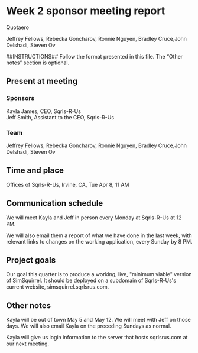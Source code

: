 # Week 2 sponsor meeting report

Quotaero

Jeffrey Fellows, Rebecka Goncharov, Ronnie Nguyen, Bradley Cruce,John Delshadi, Steven Ov

##INSTRUCTIONS##
Follow the format presented in this file. The “Other notes” section is optional.

## Present at meeting

### Sponsors

Kayla James, CEO, Sqrls-R-Us  
Jeff Smith, Assistant to the CEO, Sqrls-R-Us

### Team

Jeffrey Fellows, Rebecka Goncharov, Ronnie Nguyen, Bradley Cruce,John Delshadi, Steven Ov

## Time and place

Offices of Sqrls-R-Us, Irvine, CA, Tue Apr 8, 11 AM

## Communication schedule

We will meet Kayla and Jeff in person every Monday at Sqrls-R-Us at 12 PM.

We will also email them a report of what we have done in the last week, with relevant links to changes on the working application, every Sunday by 8 PM.

## Project goals

Our goal this quarter is to produce a working, live, "minimum viable" version of SimSquirrel. It should be deployed on a subdomain of Sqrls-R-Us's current website, simsquirrel.sqrlsrus.com.

## Other notes

Kayla will be out of town May 5 and May 12. We will meet with Jeff on those days. We will also email Kayla on the preceding Sundays as normal.

Kayla will give us login information to the server that hosts sqrlsrus.com at our next meeting.
